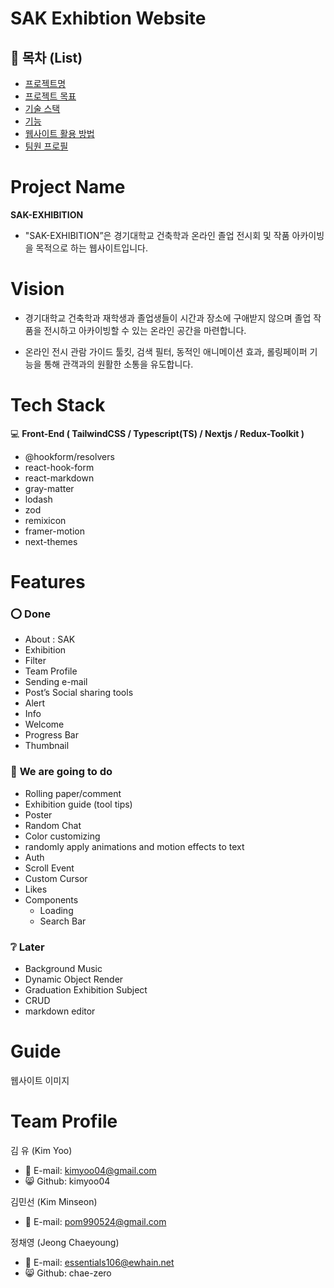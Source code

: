 # SAK Exhibtion Website

## :page_with_curl: 목차 (List)

- [프로젝트명](#project-name)
- [프로젝트 목표](#vision)
- [기술 스택](#tech-stack)
- [기능](#features)
- [웹사이트 활용 방법](#guide)
- [팀원 프로필](#team-profile)

<a name="project-name"></a>
# Project Name

**SAK-EXHIBITION**

- "SAK-EXHIBITION”은 경기대학교 건축학과 온라인 졸업 전시회 및 작품 아카이빙을 목적으로 하는 웹사이트입니다.


<a name="vision"></a>
# Vision

- 경기대학교 건축학과 재학생과 졸업생들이 시간과 장소에 구애받지 않으며 졸업 작품을 전시하고 아카이빙할 수 있는 온라인 공간을 마련합니다.

- 온라인 전시 관람 가이드 툴킷, 검색 필터, 동적인 애니메이션 효과, 롤링페이퍼 기능을 통해 관객과의 원활한 소통을 유도합니다.


<a name="tech-stack"></a>
# Tech Stack

:computer: **Front-End ( TailwindCSS / Typescript(TS) / Nextjs / Redux-Toolkit )**

- @hookform/resolvers
- react-hook-form
- react-markdown
- gray-matter
- lodash
- zod
- remixicon
- framer-motion
- next-themes


<a name="features"></a>
# Features

### :o: **Done**

- About : SAK
- Exhibition
- Filter
- Team Profile
- Sending e-mail
- Post’s Social sharing tools
- Alert
- Info
- Welcome
- Progress Bar
- Thumbnail


### :speech_balloon: **We are going to do**

- Rolling paper/comment
- Exhibition guide (tool tips)
- Poster
- Random Chat
- Color customizing
- randomly apply animations and motion effects to text
- Auth
- Scroll Event
- Custom Cursor
- Likes
- Components
  - Loading
  - Search Bar


### :grey_question: **Later**

- Background Music
- Dynamic Object Render
- Graduation Exhibition Subject
- CRUD
- markdown editor


<a name="guide"></a>
# Guide


웹사이트 이미지



<a name="team-profile"></a>
# Team Profile


김 유 (Kim Yoo)

- :e-mail: E-mail: [kimyoo04@gmail.com](mailto:kimyoo04@gmail.com)
- :smile_cat: Github: kimyoo04

김민선 (Kim Minseon)

- :e-mail: E-mail: [pom990524@gmail.com](mailto:pom990524@gmail.com)

정채영 (Jeong Chaeyoung)

- :e-mail: E-mail: [essentials106@ewhain.net](mailto:essentials106@ewhain.net)
- :smile_cat: Github: chae-zero
